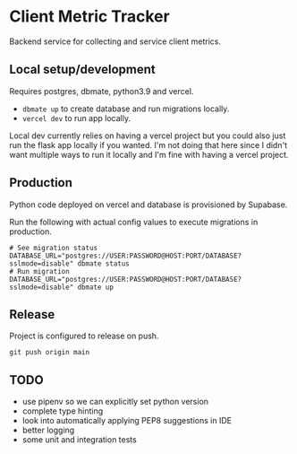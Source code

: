 # Client Metric Tracker

Backend service for collecting and service client metrics.

## Local setup/development

Requires postgres, dbmate, python3.9 and vercel.

- `dbmate up` to create database and run migrations locally.
- `vercel dev` to run app locally.

Local dev currently relies on having a vercel project but you could
also just run the flask app locally if you wanted. I'm not doing that here
since I didn't want multiple ways to run it locally and I'm fine
with having a vercel project.

## Production

Python code deployed on vercel and database is provisioned by Supabase.

Run the following with actual config values to execute migrations in production.

```
# See migration status
DATABASE_URL="postgres://USER:PASSWORD@HOST:PORT/DATABASE?sslmode=disable" dbmate status
# Run migration
DATABASE_URL="postgres://USER:PASSWORD@HOST:PORT/DATABASE?sslmode=disable" dbmate up
```

## Release

Project is configured to release on push.

```
git push origin main

```

## TODO

- use pipenv so we can explicitly set python version
- complete type hinting
- look into automatically applying PEP8 suggestions in IDE
- better logging
- some unit and integration tests